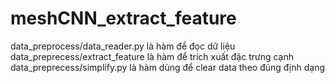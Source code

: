 # meshCNN_extract_feature
data_preprocess/data_reader.py là hàm để đọc dữ liệu
data_preprecess/extract_feature là hàm để trích xuất đặc trưng cạnh
data_preprecess/simplify.py là hàm dùng để clear data theo đúng định dạng
